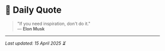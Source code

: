 # 📜 Daily Quote

> "If you need inspiration, don't do it."  
> — **Elon Musk**

---

_Last updated: 15 April 2025 ⏳_
